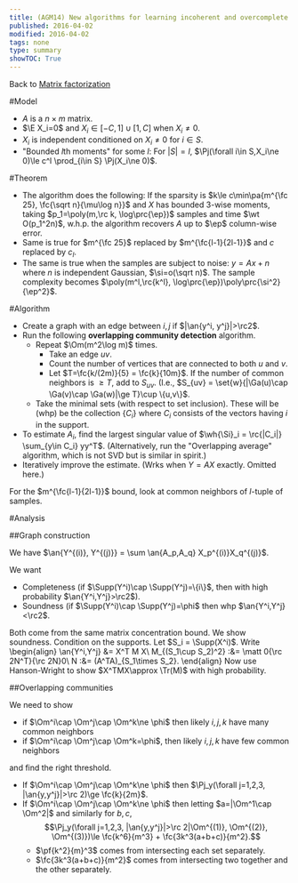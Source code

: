 ```yaml
---
title: (AGM14) New algorithms for learning incoherent and overcomplete dictionaries
published: 2016-04-02
modified: 2016-04-02
tags: none
type: summary
showTOC: True
---
```


Back to [Matrix factorization](matrix-factorization.html)

#Model

* $A$ is a $n\times m$ matrix.
* $\E X_i=0$ and $X_i\in [-C,1]\cup [1,C]$ when $X_i\ne 0$.
* $X_i$ is independent conditioned on $X_i\ne 0$ for $i\in S$.
* "Bounded $l$th moments" for some $l$: For $|S|=l$, $\Pj(\forall i\in S,X_i\ne 0)\le c^l \prod_{i\in S} \Pj(X_i\ne 0)$.

#Theorem

* The algorithm does the following: If the sparsity is $k\le c\min\pa{m^{\fc 25}, \fc{\sqrt n}{\mu\log n}}$ and $X$ has bounded 3-wise moments, taking $p_1=\poly(m,\rc k, \log\prc{\ep})$ samples and time $\wt O(p_1^2n)$, w.h.p. the algorithm recovers $A$ up to $\ep$ column-wise error.
* Same is true for $m^{\fc 25}$ replaced by $m^{\fc{l-1}{2l-1}}$ and $c$ replaced by $c_l$.
* The same is true when the samples are subject to noise: $y=Ax+n$ where $n$ is independent Gaussian, $\si=o(\sqrt n)$. The sample complexity becomes $\poly(m^l,\rc{k^l}, \log\prc{\ep})\poly\prc{\si^2}{\ep^2}$.

#Algorithm

* Create a graph with an edge between $i,j$ if $|\an{y^i, y^j}|>\rc2$.
* Run the following **overlapping community detection** algorithm.
	* Repeat $\Om(m^2\log m)$ times.
		* Take an edge $uv$.
		* Count the number of vertices that are connected to both $u$ and $v$.
		* Let $T=\fc{k/(2m)}{5} = \fc{k}{10m}$. If the number of common neighbors is $\ge T$, add to $S_{uv}$. (I.e., $S_{uv} = \set{w}{|\Ga(u)\cap \Ga(v)\cap \Ga(w)|\ge T}\cup \{u,v\}$. 
	* Take the minimal sets (with respect to set inclusion). These will be (whp) be the collection $\{C_i\}$ where $C_i$ consists of the vectors having $i$ in the support.
* To estimate $A_i$, find the largest singular value of $\wh{\Si}_i = \rc{|C_i|} \sum_{y\in C_i} yy^T$. (Alternatively, run the "Overlapping average" algorithm, which is not SVD but is similar in spirit.)
* Iteratively improve the estimate. (Wrks when $Y=AX$ exactly. Omitted here.)

For the $m^{\fc{l-1}{2l-1}}$ bound, look at common neighbors of $l$-tuple of samples.

#Analysis

##Graph construction

We have $\an{Y^{(i)}, Y^{(j)}} = \sum \an{A_p,A_q} X_p^{(i)}X_q^{(j)}$.

We want

* Completeness (if $\Supp(Y^i)\cap \Supp(Y^j)=\{i\}$, then with high probability $\an{Y^i,Y^j}>\rc2$).
* Soundness (if $\Supp(Y^i)\cap \Supp(Y^j)=\phi$ then whp $\an{Y^i,Y^j}<\rc2$.

Both come from the same matrix concentration bound. We show soundness. Condition on the supports.
Let $S_i = \Supp(X^i)$.
Write
\begin{align}
\an{Y^i,Y^j} &= X^T M X\\
M_{(S_1\cup S_2)^2} :&= \matt 0{\rc 2N^T}{\rc 2N}0\\
N :&= (A^TA)_{S_1\times S_2}.
\end{align}
Now use Hanson-Wright to show $X^TMX\approx \Tr(M)$ with high probability.

##Overlapping communities

We need to show

* if $\Om^i\cap \Om^j\cap \Om^k\ne \phi$ then likely $i,j,k$ have many common neighbors
* if $\Om^i\cap \Om^j\cap \Om^k=\phi$, then likely $i,j,k$ have few common neighbors

and find the right threshold.

* If $\Om^i\cap \Om^j\cap \Om^k\ne \phi$ then $\Pj_y(\forall j=1,2,3, |\an{y,y^j}|>\rc 2)\ge \fc{k}{2m}$.
*   If $\Om^i\cap \Om^j\cap \Om^k\ne \phi$ then letting $a=|\Om^1\cap \Om^2|$ and similarly for $b,c$,
    $$\Pj_y(\forall j=1,2,3, |\an{y,y^j}|>\rc 2|\Om^{(1)}, \Om^{(2)}, \Om^{(3)})\le \fc{k^6}{m^3} + \fc{3k^3(a+b+c)}{m^2}.$$
	* $\pf{k^2}{m}^3$ comes from intersecting each set separately.
	* $\fc{3k^3(a+b+c)}{m^2}$ comes from intersecting two together and the other separately.

